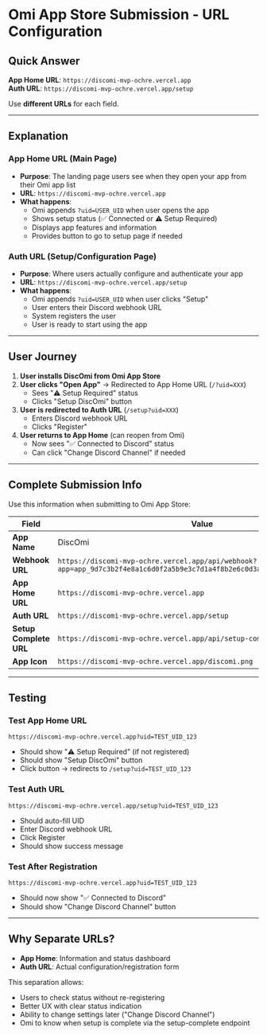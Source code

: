 # Omi App Store Submission - URL Configuration

## Quick Answer

**App Home URL**: `https://discomi-mvp-ochre.vercel.app`  
**Auth URL**: `https://discomi-mvp-ochre.vercel.app/setup`

Use **different URLs** for each field.

---

## Explanation

### **App Home URL** (Main Page)
- **Purpose**: The landing page users see when they open your app from their Omi app list
- **URL**: `https://discomi-mvp-ochre.vercel.app`
- **What happens**:
  - Omi appends `?uid=USER_UID` when user opens the app
  - Shows setup status (✅ Connected or ⚠️ Setup Required)
  - Displays app features and information
  - Provides button to go to setup page if needed

### **Auth URL** (Setup/Configuration Page)
- **Purpose**: Where users actually configure and authenticate your app
- **URL**: `https://discomi-mvp-ochre.vercel.app/setup`
- **What happens**:
  - Omi appends `?uid=USER_UID` when user clicks "Setup"
  - User enters their Discord webhook URL
  - System registers the user
  - User is ready to start using the app

---

## User Journey

1. **User installs DiscOmi from Omi App Store**
2. **User clicks "Open App"** → Redirected to App Home URL (`/?uid=XXX`)
   - Sees "⚠️ Setup Required" status
   - Clicks "Setup DiscOmi" button
3. **User is redirected to Auth URL** (`/setup?uid=XXX`)
   - Enters Discord webhook URL
   - Clicks "Register"
4. **User returns to App Home** (can reopen from Omi)
   - Now sees "✅ Connected to Discord" status
   - Can click "Change Discord Channel" if needed

---

## Complete Submission Info

Use this information when submitting to Omi App Store:

| Field | Value |
|-------|-------|
| **App Name** | DiscOmi |
| **Webhook URL** | `https://discomi-mvp-ochre.vercel.app/api/webhook?app=app_9d7c3b2f4e8a1c6d0f2a5b9e3c7d1a4f8b2e6c0d3a7f1b5e9c4d2a8f0b6e3c1` |
| **App Home URL** | `https://discomi-mvp-ochre.vercel.app` |
| **Auth URL** | `https://discomi-mvp-ochre.vercel.app/setup` |
| **Setup Complete URL** | `https://discomi-mvp-ochre.vercel.app/api/setup-complete` |
| **App Icon** | `https://discomi-mvp-ochre.vercel.app/discomi.png` |

---

## Testing

### Test App Home URL
```
https://discomi-mvp-ochre.vercel.app?uid=TEST_UID_123
```
- Should show "⚠️ Setup Required" (if not registered)
- Should show "Setup DiscOmi" button
- Click button → redirects to `/setup?uid=TEST_UID_123`

### Test Auth URL
```
https://discomi-mvp-ochre.vercel.app/setup?uid=TEST_UID_123
```
- Should auto-fill UID
- Enter Discord webhook URL
- Click Register
- Should show success message

### Test After Registration
```
https://discomi-mvp-ochre.vercel.app?uid=TEST_UID_123
```
- Should now show "✅ Connected to Discord"
- Should show "Change Discord Channel" button

---

## Why Separate URLs?

- **App Home**: Information and status dashboard
- **Auth URL**: Actual configuration/registration form

This separation allows:
- Users to check status without re-registering
- Better UX with clear status indication
- Ability to change settings later ("Change Discord Channel")
- Omi to know when setup is complete via the setup-complete endpoint
